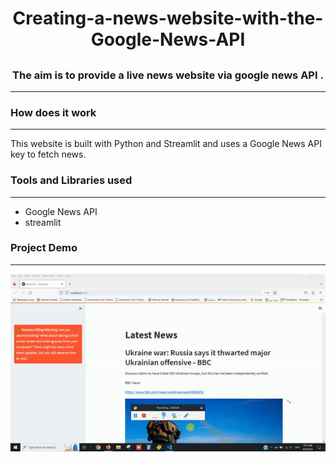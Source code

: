 # <h1 align="center"> Creating-a-news-website-with-the-Google-News-API</h1>

## <h3 align="center">The aim is to provide a live news website via google news API .</h3>
---

### <h3 align="left">How does it work</h3>
---
This website is built with Python and Streamlit and uses a Google News API key to fetch news.

### <h3 align="left">Tools and Libraries used</h3>
---

* Google News API
* streamlit

### <h3 align="left">Project Demo</h3>
---
![Demo GIF](https://github.com/sahar119/Creating-a-news-website-with-the-Google-News-API/blob/main/gif4.gif)
